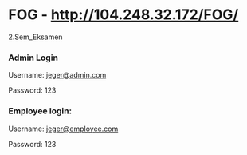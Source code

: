 # FOG - http://104.248.32.172/FOG/
2.Sem_Eksamen


### **Admin Login**

Username: jeger@admin.com

Password: 123


### **Employee login:**

Username: jeger@employee.com

Password: 123

